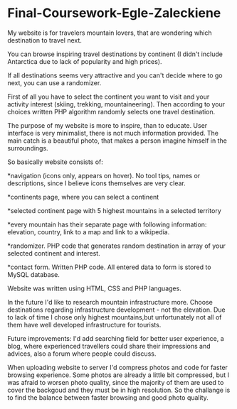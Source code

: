 # Final-Coursework-Egle-Zaleckiene

My website is for travelers mountain lovers, that are wondering  which destination to travel next.

You can browse inspiring travel destinations by continent (I didn't include Antarctica due to lack of popularity and high prices). 

If all destinations seems very attractive and you can't decide where to go next, you can use a randomizer. 

First of all you have to select the continent you want to visit and your activity interest (skiing, trekking, mountaineering). Then according to your choices written PHP algorithm randomly selects one travel destination.  

The purpose of my website is more to inspire, than to educate. User interface is very minimalist,  there is not much information provided. The main catch is a beautiful photo, that makes a person imagine himself in the surroundings.

So basically website consists of:

*navigation (icons only, appears on hover). No tool tips, names or descriptions, since I believe  icons themselves are very clear.

*continents page, where you can select a continent

*selected continent page with 5 highest mountains in a selected territory

*every mountain has their separate page with following information: elevation, country, link to a map and link to a wikipedia.

*randomizer. PHP code that generates random destination in array of your selected continent and interest. 

*contact form. Written PHP code. All entered data to form is stored to MySQL database.

Website was written using HTML, CSS and PHP languages. 



In the future I'd like to research mountain infrastructure more. Choose destinations regarding infrastructure development - not the elevation.  Due to lack of time I chose only highest mountains,but unfortunately  not all of them have well developed infrastructure for tourists. 

Future improvements: I'd add searching field for better user experience, a blog, where experienced travellers could share their impressions and advices, also a  forum where people could  discuss. 

When uploading website to server I'd compress photos and code for faster browsing experience.
Some photos are already a little bit compressed, but I was afraid to worsen photo quality, since the majority of them are used to cover the backgoud and they must be in high resolution. 
So the challange is to find the balance between faster browsing and good photo quality.


